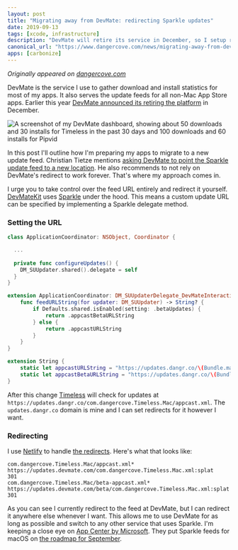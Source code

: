 ```yaml
---
layout: post
title: "Migrating away from DevMate: redirecting Sparkle updates"
date: 2019-09-13
tags: [xcode, infrastructure]
description: "DevMate will retire its service in December, so I setup redirects for my Sparkle update feeds."
canonical_url: "https://www.dangercove.com/news/migrating-away-from-devmate-sparkle/"
apps: [carbonize]
---
```


_Originally appeared on [dangercove.com](https://www.dangercove.com/news/migrating-away-from-devmate-sparkle/)_

DevMate is the service I use to gather download and install statistics for most of my apps. It also serves the update feeds for all non-Mac App Store apps. Earlier this year [DevMate announced its retiring the platform](https://announcement.devmate.com) in December.

![A screenshot of my DevMate dashboard, showing about 50 downloads and 30 installs for Timeless in the past 30 days and 100 downloads and 60 installs for Pipvid](/assets/blog/devmate-dashboard.jpg)

In this post I'll outline how I'm preparing my apps to migrate to a new update feed. Christian Tietze mentions [asking DevMate to point the Sparkle update feed to a new location](https://christiantietze.de/posts/2019/09/devmate-feed-redirect/). He also recommends to not rely on DevMate's redirect to work forever. That's where my approach comes in.

I urge you to take control over the feed URL entirely and redirect it yourself. [DevMateKit](https://github.com/DevMate/DevMateKit) uses [Sparkle](https://sparkle-project.org) under the hood. This means a custom update URL can be specified by implementing a Sparkle delegate method.

### Setting the URL

```swift
class ApplicationCoordinator: NSObject, Coordinator {

  ...
  
  private func configureUpdates() {
    DM_SUUpdater.shared().delegate = self
  }
}

extension ApplicationCoordinator: DM_SUUpdaterDelegate_DevMateInteraction {
    func feedURLString(for updater: DM_SUUpdater) -> String? {
        if Defaults.shared.isEnabled(setting: .betaUpdates) {
            return .appcastBetaURLString
        } else {
            return .appcastURLString
        }
    }
}

extension String {
    static let appcastURLString = "https://updates.dangr.co/\(Bundle.main.bundleIdentifier!)/appcast.xml"
    static let appcastBetaURLString = "https://updates.dangr.co/\(Bundle.main.bundleIdentifier!)/beta-appcast.xml"
}
```

After this change [Timeless](/timeless) will check for updates at `https://updates.dangr.co/com.dangercove.Timeless.Mac/appcast.xml`. The `updates.dangr.co` domain is mine and I can set redirects for it however I want. 

### Redirecting

I use [Netlify](https://www.netlify.com) to handle [the redirects](https://github.com/DangerCove/updates.dangr.co/blob/master/_redirects). Here's what that looks like:

```
com.dangercove.Timeless.Mac/appcast.xml*      https://updates.devmate.com/com.dangercove.Timeless.Mac.xml:splat       301
com.dangercove.Timeless.Mac/beta-appcast.xml* https://updates.devmate.com/beta/com.dangercove.Timeless.Mac.xml:splat  301
```

As you can see I currently redirect to the feed at DevMate, but I can redirect it anywhere else whenever I want. This allows me to use DevMate for as long as possible and switch to any other service that uses Sparkle. I'm keeping a close eye on [App Center by Microsoft](https://appcenter.ms). They put Sparkle feeds for macOS on [the roadmap for September](https://github.com/microsoft/appcenter/issues/202).
